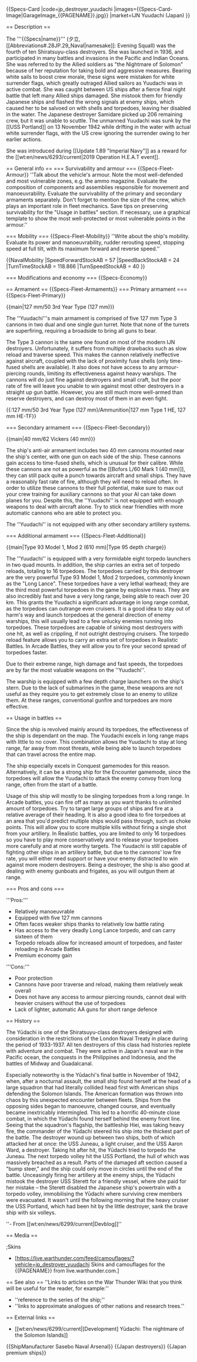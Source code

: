 {{Specs-Card
|code=jp_destroyer_yuudachi
|images={{Specs-Card-Image|GarageImage_{{PAGENAME}}.jpg}}
|market=IJN Yuudachi (Japan)
}}

== Description ==
<!-- ''In the first part of the description, cover the history of the ship's creation and military application. In the second part, tell the reader about using this ship in the game. Add a screenshot: if a beginner player has a hard time remembering vehicles by name, a picture will help them identify the ship in question.'' -->
The '''{{Specs|name}}''' (夕立, [[Abbreviations#.28JP.29_Naval|namesake]]: Evening Squall) was the fourth of ten Shiratsuyu-class destroyers. She was launched in 1936, and participated in many battles and invasions in the Pacific and Indian Oceans. She was referred to by the Allied soldiers as "the Nightmare of Solomon" because of her reputation for taking bold and aggressive measures. Bearing white sails to boost crew morale, these signs were mistaken for white surrender flags, which greatly outraged Allied sailors as Yuudachi was in active combat. She was caught between US ships after a fierce final night battle that left many Allied ships damaged. She mistook them for friendly Japanese ships and flashed the wrong signals at enemy ships, which caused her to be salvoed on with shells and torpedoes, leaving her disabled in the water. The Japanese destroyer Samidare picked up 206 remaining crew, but it was unable to scuttle. The unmanned Yuudachi was sunk by the [[USS Portland]] on 13 November 1942 while drifting in the water with actual white surrender flags, with the US crew ignoring the surrender owing to her earlier actions.

She was introduced during [[Update 1.89 "Imperial Navy"]] as a reward for the [[wt:en/news/6293/current|2019 Operation H.E.A.T event]].

== General info ==
=== Survivability and armour ===
{{Specs-Fleet-Armour}}
''Talk about the vehicle's armour. Note the most well-defended and most vulnerable zones, e.g. the ammo magazine. Evaluate the composition of components and assemblies responsible for movement and manoeuvrability. Evaluate the survivability of the primary and secondary armaments separately. Don't forget to mention the size of the crew, which plays an important role in fleet mechanics. Save tips on preserving survivability for the "Usage in battles" section. If necessary, use a graphical template to show the most well-protected or most vulnerable points in the armour.''

=== Mobility ===
{{Specs-Fleet-Mobility}}
''Write about the ship's mobility. Evaluate its power and manoeuvrability, rudder rerouting speed, stopping speed at full tilt, with its maximum forward and reverse speed.''

{{NavalMobility
|SpeedForwardStockAB = 57
|SpeedBackStockAB = 24
|TurnTimeStockAB = 118.866
|TurnSpeedStockAB = 40
}}

=== Modifications and economy ===
{{Specs-Economy}}

== Armament ==
{{Specs-Fleet-Armaments}}
=== Primary armament ===
{{Specs-Fleet-Primary}}
<!-- ''Provide information about the characteristics of the primary armament. Evaluate their efficacy in battle based on their reload speed, ballistics and the capacity of their shells. Add a link to the main article about the weapon: <code><nowiki>{{main|Weapon name (calibre)}}</nowiki></code>. Broadly describe the ammunition available for the primary armament, and provide recommendations on how to use it and which ammunition to choose.'' -->
{{main|127 mm/50 3rd Year Type (127 mm)}}

The ''Yuudachi''<nowiki />'s main armament is comprised of five 127 mm Type 3 cannons in two dual and one single gun turret. Note that none of the turrets are superfiring, requiring a broadside to bring all guns to bear.

The Type 3 cannon is the same one found on most of the modern IJN destroyers. Unfortunately, it suffers from multiple drawbacks such as slow reload and traverse speed. This makes the cannon relatively ineffective against aircraft, coupled with the lack of proximity fuse shells (only time-fused shells are available). It also does not have access to any armour-piercing rounds, limiting its effectiveness against heavy warships. The cannons will do just fine against destroyers and small craft, but the poor rate of fire will leave you unable to win against most other destroyers in a straight up gun battle. However, you are still much more well-armed than reserve destroyers, and can destroy most of them in an even fight.

{{:127 mm/50 3rd Year Type (127 mm)/Ammunition|127 mm Type 1 HE, 127 mm HE-TF}}

=== Secondary armament ===
{{Specs-Fleet-Secondary}}
<!-- ''Some ships are fitted with weapons of various calibres. Secondary armaments are defined as weapons chosen with the control <code>Select secondary weapon</code>. Evaluate the secondary armaments and give advice on how to use them. Describe the ammunition available for the secondary armament. Provide recommendations on how to use them and which ammunition to choose. Remember that any anti-air armament, even heavy calibre weapons, belong in the next section. If there is no secondary armament, remove this section.'' -->
{{main|40 mm/62 Vickers (40 mm)}}

The ship's anti-air armament includes two 40 mm cannons mounted near the ship's center, with one gun on each side of the ship. These cannons gain access to time-fused shells, which is unusual for their calibre. While these cannons are not as powerful as the [[Bofors L/60 Mark 1 (40 mm)]], they can still pack quite a punch towards aircraft and small ships. They have a reasonably fast rate of fire, although they will need to reload often. In order to utilize these cannons to their full potential, make sure to max out your crew training for auxiliary cannons so that your AI can take down planes for you. Despite this, the ''Yuudachi'' is not equipped with enough weapons to deal with aircraft alone. Try to stick near friendlies with more automatic cannons who are able to protect you.

The ''Yuudachi'' is not equipped with any other secondary artillery systems.

=== Additional armament ===
{{Specs-Fleet-Additional}}
<!-- ''Describe the available additional armaments of the ship: depth charges, mines, torpedoes. Talk about their positions, available ammunition and launch features such as dead zones of torpedoes. If there is no additional armament, remove this section.'' -->
{{main|Type 93 Model 1, Mod 2 (610 mm)|Type 95 depth charge}}

The ''Yuudachi'' is equipped with a very formidable eight torpedo launchers in two quad mounts. In addition, the ship carries an extra set of torpedo reloads, totaling to 16 torpedoes. The torpedoes carried by this destroyer are the very powerful Type 93 Model 1, Mod 2 torpedoes, commonly known as the "Long Lance". These torpedoes have a very lethal warhead; they are the third most powerful torpedoes in the game by explosive mass. They are also incredibly fast and have a very long range, being able to reach over 20 km. This grants the Yuudachi a significant advantage in long range combat, as the torpedoes can outrange even cruisers. It is a good idea to stay out of harm's way and launch torpedoes at the general direction of enemy warships, this will usually lead to a few unlucky enemies running into torpedoes. These torpedoes are capable of sinking most destroyers with one hit, as well as crippling, if not outright destroying cruisers. The torpedo reload feature allows you to carry an extra set of torpedoes in Realistic Battles. In Arcade Battles, they will allow you to fire your second spread of torpedoes faster.

Due to their extreme range, high damage and fast speeds, the torpedoes are by far the most valuable weapons on the ''Yuudachi''.

The warship is equipped with a few depth charge launchers on the ship's stern. Due to the lack of submarines in the game, these weapons are not useful as they require you to get extremely close to an enemy to utilize them. At these ranges, conventional gunfire and torpedoes are more effective.

== Usage in battles ==
<!-- ''Describe the technique of using this ship, the characteristics of her use in a team and tips on strategy. Abstain from writing an entire guide – don't try to provide a single point of view, but give the reader food for thought. Talk about the most dangerous opponents for this vehicle and provide recommendations on fighting them. If necessary, note the specifics of playing with this vehicle in various modes (AB, RB, SB).'' -->

Since the ship is revolved mainly around its torpedoes, the effectiveness of the ship is dependant on the map. The Yuudachi excels in long range maps with little to no cover. This combination allows the Yuudachi to stay at long range, far away from most threats, while being able to launch torpedoes that can travel across the entire map.

The ship especially excels in Conquest gamemodes for this reason. Alternatively, it can be a strong ship for the Encounter gamemode, since the torpedoes will allow the Yuudachi to attack the enemy convoy from long range, often from the start of a battle.

Usage of this ship will mostly to be slinging torpedoes from a long range. In Arcade battles, you can fire off as many as you want thanks to unlimited amount of torpedoes. Try to target large groups of ships and fire at a relative average of their heading. It is also a good idea to fire torpedoes at an area that you'd predict multiple ships would pass through, such as choke points. This will allow you to score multiple kills without firing a single shot from your artillery. In Realistic battles, you are limited to only 16 torpedoes so you have to play more conservatively and to release your torpedoes more carefully and at more worthy targets. The Yuudachi is still capable of fighting other ships in an artillery battle, but due to the cannons' low fire rate, you will either need support or have your enemy distracted to win against more modern destroyers. Being a destroyer, the ship is also good at dealing with enemy gunboats and frigates, as you will outgun them at range.

=== Pros and cons ===
<!-- ''Summarise and briefly evaluate the vehicle in terms of its characteristics and combat effectiveness. Mark its pros and cons in the bulleted list. Try not to use more than 6 points for each of the characteristics. Avoid using categorical definitions such as "bad", "good" and the like - use substitutions with softer forms such as "inadequate" and "effective".'' -->

'''Pros:'''

* Relatively manoeuvrable
* Equipped with five 127 mm cannons
* Often faces weaker ships thanks to relatively low battle rating
* Has access to the very deadly Long Lance torpedo, and can carry sixteen of them
* Torpedo reloads allow for increased amount of torpedoes, and faster reloading in Arcade Battles
* Premium economy gain

'''Cons:'''

* Poor protection
* Cannons have poor traverse and reload, making them relatively weak overall
* Does not have any access to armour piercing rounds, cannot deal with heavier cruisers without the use of torpedoes
* Lack of lighter, automatic AA guns for short range defence

== History ==
<!-- ''Describe the history of the creation and combat usage of the ship in more detail than in the introduction. If the historical reference turns out to be too long, take it to a separate article, taking a link to the article about the ship and adding a block "/History" (example: <nowiki>https://wiki.warthunder.com/(Ship-name)/History</nowiki>) and add a link to it here using the <code>main</code> template. Be sure to reference text and sources by using <code><nowiki><ref></ref></nowiki></code>, as well as adding them at the end of the article with <code><nowiki><references /></nowiki></code>. This section may also include the ship's dev blog entry (if applicable) and the in-game encyclopedia description (under <code><nowiki>=== In-game description ===</nowiki></code>, also if applicable).'' -->

The Yūdachi is one of the Shiratsuyu-class destroyers designed with consideration in the restrictions of the London Naval Treaty in place during the period of 1933-1937. All ten destroyers of this class had histories replete with adventure and combat. They were active in Japan's naval war in the Pacific ocean, the conquests in the Philippines and Indonesia, and the battles of Midway and Guadalcanal.

Especially noteworthy is the Yūdachi's final battle in November of 1942, when, after a nocturnal assault, the small ship found herself at the head of a large squadron that had literally collided head first with American ships defending the Solomon Islands. The American formation was thrown into chaos by this unexpected encounter between fleets. Ships from the opposing sides began to manoeuvre, changed course, and eventually became inextricably intermingled. This led to a horrific 40-minute close combat, in which the Yūdachi found herself behind the enemy front line. Seeing that the squadron's flagship, the battleship Hiei, was taking heavy fire, the commander of the Yūdachi steered his ship into the thickest part of the battle. The destroyer wound up between two ships, both of which attacked her at once: the USS Juneau, a light cruiser, and the USS Aaron Ward, a destroyer. Taking hit after hit, the Yūdachi tried to torpedo the Juneau. The next torpedo volley hit the USS Portland, the hull of which was massively breached as a result. Parts of the damaged aft section caused a "bump steer," and the ship could only move in circles until the end of the battle. Unceasingly firing her artillery at the enemy ships, the Yūdachi mistook the destroyer USS Sterett for a friendly vessel, where she paid for her mistake – the Sterett disabled the Japanese ship's powertrain with a torpedo volley, immobilising the Yūdachi where surviving crew members were evacuated. It wasn't until the following morning that the heavy cruiser the USS Portland, which had been hit by the little destroyer, sank the brave ship with six volleys.

''- From [[wt:en/news/6299/current|Devblog]]''

== Media ==
<!-- ''Excellent additions to the article would be video guides, screenshots from the game, and photos.'' -->

;Skins
* [https://live.warthunder.com/feed/camouflages/?vehicle=jp_destroyer_yuudachi Skins and camouflages for the {{PAGENAME}} from live.warthunder.com.]

== See also ==
''Links to articles on the War Thunder Wiki that you think will be useful for the reader, for example:''
* ''reference to the series of the ship;''
* ''links to approximate analogues of other nations and research trees.''

== External links ==
<!-- ''Paste links to sources and external resources, such as:''
* ''topic on the official game forum;''
* ''other literature.'' -->

* [[wt:en/news/6299/current|[Development] Yūdachi: The nightmare of the Solomon Islands]]

{{ShipManufacturer Sasebo Naval Arsenal}}
{{Japan destroyers}}
{{Japan premium ships}}